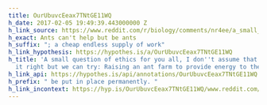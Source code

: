 ```yaml
---
title: OurUbuvcEeax7TNtGE11WQ
h_date: 2017-02-05 19:49:39.443000000 Z
h_link_source: https://www.reddit.com/r/biology/comments/nr4ee/a_small_question_of_ethics_for_you_all_i_dont/
h_exact: Ants can't help but be ants
h_suffix: "; a cheap endless supply of work"
h_link_hypothesis: https://hypothes.is/a/OurUbuvcEeax7TNtGE11WQ
h_title: 'A small question of ethics for you all, I don''t assume that we''ll get
  it right but we can try: Raising an ant farm to provide energy to the grid • /r/biology'
h_link_api: https://hypothes.is/api/annotations/OurUbuvcEeax7TNtGE11WQ
h_prefix: " be put in place permanently. "
h_link_incontext: https://hyp.is/OurUbuvcEeax7TNtGE11WQ/www.reddit.com/r/biology/comments/nr4ee/a_small_question_of_ethics_for_you_all_i_dont/
---
```


